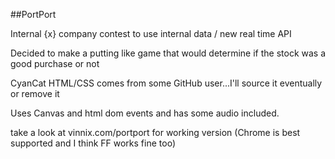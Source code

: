 ##PortPort

Internal {x} company contest to use internal data / new real time API

Decided to make a putting like game that would determine if the stock was a good purchase or not 

CyanCat HTML/CSS comes from some GitHub user...I'll source it eventually or remove it

Uses Canvas and html dom events and has some audio included.

take a look at vinnix.com/portport for working version (Chrome is best supported and I think FF works fine too)
